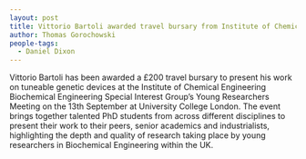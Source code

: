 ```yaml
---
layout: post
title: Vittorio Bartoli awarded travel bursary from Institute of Chemical Engineering Biochemical Engineering
author: Thomas Gorochowski
people-tags: 
  - Daniel Dixon
---
```

Vittorio Bartoli has been awarded a £200 travel bursary to present his work on tuneable genetic devices at the Institute of Chemical Engineering Biochemical Engineering Special Interest Group’s Young Researchers Meeting on the 13th September at University College London. The event brings together talented PhD students from across different disciplines to present their work to their peers, senior academics and industrialists, highlighting the depth and quality of research taking place by young researchers in Biochemical Engineering within the UK.
